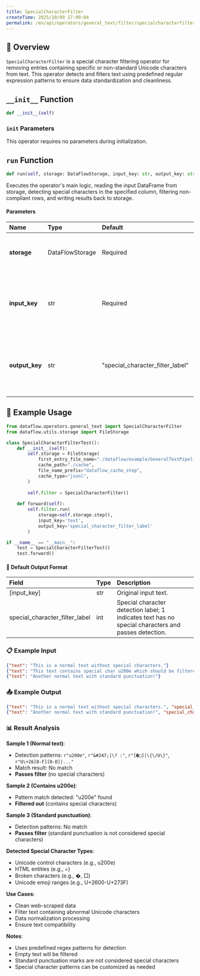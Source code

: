 ```yaml
---
title: SpecialCharacterFilter
createTime: 2025/10/09 17:09:04
permalink: /en/api/operators/general_text/filter/specialcharacterfilter/
---
```


## 📘 Overview

`SpecialCharacterFilter` is a special character filtering operator for removing entries containing specific or non-standard Unicode characters from text. This operator detects and filters text using predefined regular expression patterns to ensure data standardization and cleanliness.

## `__init__` Function

```python
def __init__(self)
```

### `init` Parameters

This operator requires no parameters during initialization.

## `run` Function

```python
def run(self, storage: DataFlowStorage, input_key: str, output_key: str='special_character_filter_label')
```

Executes the operator's main logic, reading the input DataFrame from storage, detecting special characters in the specified column, filtering non-compliant rows, and writing results back to storage.

#### Parameters

| Name         | Type              | Default                             | Description                                                         |
| :----------- | :---------------- | :--------------------------------- | :----------------------------------------------------------- |
| **storage**  | DataFlowStorage   | Required                               | DataFlow storage instance for reading and writing data.                         |
| **input_key**| str               | Required                               | Input column name corresponding to the text field for special character detection.               |
| **output_key** | str               | "special_character_filter_label"   | Output label column name for marking whether text passes detection (1 for pass, 0 for fail). |

## 🧠 Example Usage

```python
from dataflow.operators.general_text import SpecialCharacterFilter
from dataflow.utils.storage import FileStorage

class SpecialCharacterFilterTest():
    def __init__(self):
        self.storage = FileStorage(
            first_entry_file_name="./dataflow/example/GeneralTextPipeline/special_char_test_input.jsonl",
            cache_path="./cache",
            file_name_prefix="dataflow_cache_step",
            cache_type="jsonl",
        )
        
        self.filter = SpecialCharacterFilter()
        
    def forward(self):
        self.filter.run(
            storage=self.storage.step(),
            input_key='text',
            output_key='special_character_filter_label'
        )

if __name__ == "__main__":
    test = SpecialCharacterFilterTest()
    test.forward()
```

#### 🧾 Default Output Format

| Field                             | Type | Description                                                   |
| :------------------------------- | :--- | :----------------------------------------------------- |
| [input_key]                      | str  | Original input text.                                       |
| special_character_filter_label   | int  | Special character detection label; 1 indicates text has no special characters and passes detection.   |

### 📋 Example Input

```json
{"text": "This is a normal text without special characters."}
{"text": "This text contains special char u200e which should be filtered."}
{"text": "Another normal text with standard punctuation!"}
```

### 📤 Example Output

```json
{"text": "This is a normal text without special characters.", "special_character_filter_label": 1}
{"text": "Another normal text with standard punctuation!", "special_character_filter_label": 1}
```

### 📊 Result Analysis

**Sample 1 (Normal text)**:
- Detection patterns: `r"u200e"`, `r"&#247;|\? :"`, `r"[�□]|\{\/U\}"`, `r"U\+26[0-F][0-D]|..."`
- Match result: No match
- **Passes filter** (no special characters)

**Sample 2 (Contains u200e)**:
- Pattern match detected: "u200e" found
- **Filtered out** (contains special characters)

**Sample 3 (Standard punctuation)**:
- Detection patterns: No match
- **Passes filter** (standard punctuation is not considered special characters)

**Detected Special Character Types**:
- Unicode control characters (e.g., u200e)
- HTML entities (e.g., &#247;)
- Broken characters (e.g., �, □)
- Unicode emoji ranges (e.g., U+2600-U+273F)

**Use Cases**:
- Clean web-scraped data
- Filter text containing abnormal Unicode characters
- Data normalization processing
- Ensure text compatibility

**Notes**:
- Uses predefined regex patterns for detection
- Empty text will be filtered
- Standard punctuation marks are not considered special characters
- Special character patterns can be customized as needed
